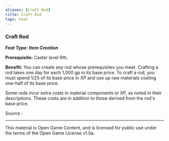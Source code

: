 ```yaml
---
aliases: [Craft Rod]
title: Craft Rod
tags: Feat
---
```

### Craft Rod 
***Feat Type: Item Creation***

**Prerequisite:** Caster level 9th.

**Benefit:** You can create any rod whose prerequisites you meet.
Crafting a rod takes one day for each 1,000 gp in its base price. To
craft a rod, you must spend 1/25 of its base price in XP and use up raw
materials costing one-half of its base price.

Some rods incur extra costs in material components or XP, as noted in
their descriptions. These costs are in addition to those derived from
the rod's base price.


Source :

---

This material is Open Game Content, and is licensed for public use under
the terms of the Open Game License v1.0a.
